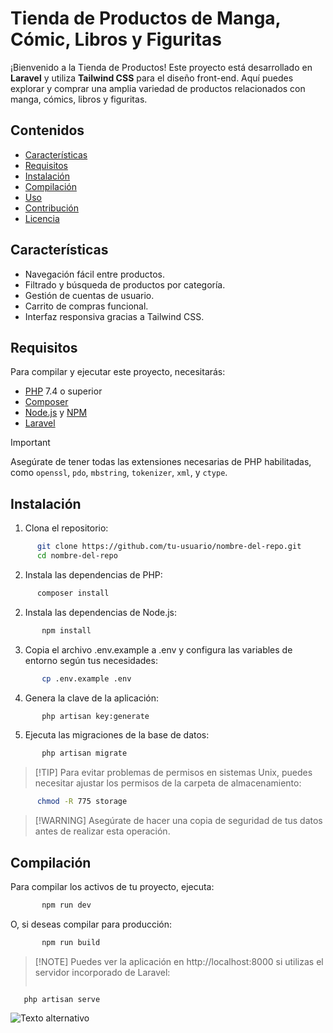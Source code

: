 # Tienda de Productos de Manga, Cómic, Libros y Figuritas

¡Bienvenido a la Tienda de Productos! Este proyecto está desarrollado en **Laravel** y utiliza **Tailwind CSS** para el diseño front-end. Aquí puedes explorar y comprar una amplia variedad de productos relacionados con manga, cómics, libros y figuritas.

## Contenidos

- [Características](#características)
- [Requisitos](#requisitos)
- [Instalación](#instalación)
- [Compilación](#compilación)
- [Uso](#uso)
- [Contribución](#contribución)
- [Licencia](#licencia)

## Características

- Navegación fácil entre productos.
- Filtrado y búsqueda de productos por categoría.
- Gestión de cuentas de usuario.
- Carrito de compras funcional.
- Interfaz responsiva gracias a Tailwind CSS.

## Requisitos

Para compilar y ejecutar este proyecto, necesitarás:

- [PHP](https://www.php.net/) 7.4 o superior
- [Composer](https://getcomposer.org/)
- [Node.js](https://nodejs.org/) y [NPM](https://www.npmjs.com/)
- [Laravel](https://laravel.com/docs)

>[!IMPORTANT]
> Asegúrate de tener todas las extensiones necesarias de PHP habilitadas, como `openssl`, `pdo`, `mbstring`, `tokenizer`, `xml`, y `ctype`.

## Instalación
1. Clona el repositorio:
 ```sh
       git clone https://github.com/tu-usuario/nombre-del-repo.git
       cd nombre-del-repo
```
2. Instala las dependencias de PHP:
 ```sh
       composer install
```
2. Instala las dependencias de Node.js:
```sh
       npm install
```
3. Copia el archivo .env.example a .env y configura las variables de entorno según tus necesidades:
```sh
       cp .env.example .env
```
4. Genera la clave de la aplicación:
```sh
       php artisan key:generate
```
5. Ejecuta las migraciones de la base de datos:
```sh
       php artisan migrate
```
       
       
>[!TIP] Para evitar problemas de permisos en sistemas Unix, puedes necesitar ajustar los permisos de la carpeta de almacenamiento:
```sh
      chmod -R 775 storage
```

      
>[!WARNING] Asegúrate de hacer una copia de seguridad de tus datos antes de realizar esta operación.



## Compilación
Para compilar los activos de tu proyecto, ejecuta:
```sh
       npm run dev
```
O, si deseas compilar para producción:
```sh
       npm run build
```

       
>[!NOTE] Puedes ver la aplicación en http://localhost:8000 si utilizas el servidor incorporado de Laravel:
>   ```bash
       php artisan serve



![Texto alternativo](https://github.com/WindyD2021/ejercitacion2/blob/main/Screenshot%202024-10-14%20at%2010-14-06%20Tienda%20Panini%20Argentina.png)
